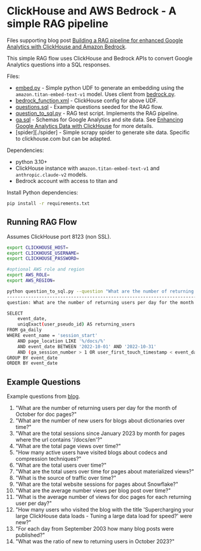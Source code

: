 
# ClickHouse and AWS Bedrock - A simple RAG pipeline

Files supporting blog post [Building a RAG pipeline for enhanced Google Analytics with ClickHouse and Amazon Bedrock]().

This simple RAG flow uses ClickHouse and Bedrock APIs to convert Google Analytics questions into a SQL responses.

Files:

- [embed.py](./embed.py) - Simple python UDF to generate an embedding using the `amazon.titan-embed-text-v1` model. Uses client from [bedrock.py](./bedrock.py).
- [bedrock_function.xml](./bedrock_function.xml) - ClickHouse config for above UDF.
- [questions.sql](./questions.sql) - Example questions seeded for the RAG flow.
- [question_to_sql.py](./question_to_sql.py) - RAG test script. Implements the RAG pipeline.
- [ga.sql](./ga.sql) - Schemas for Google Analytics and site data. See [Enhancing Google Analytics Data with ClickHouse](https://clickhouse.com/blog/enhancing-google-analytics-data-with-clickhouse) for more details.
- [spider][./spider] - Simple scrapy spider to generate site data. Specific to clickhouse.com but can be adapted.

Dependencies:

- python 3.10+
- ClickHouse instance with `amazon.titan-embed-text-v1` and `anthropic.claude-v2` models.
- Bedrock account with access to titan and 

Install Python dependencies:

```bash
pip install -r requirements.txt
```

## Running RAG Flow

Assumes ClickHouse port 8123 (non SSL).

```bash
export CLICKHOUSE_HOST=
export CLICKHOUSE_USERNAME=
export CLICKHOUSE_PASSWORD=

#optional AWS role and region
export AWS_ROLE=
export AWS_REGION=

python question_to_sql.py --question "What are the number of returning users per day for the month of October for doc pages?"
----------------------------------------------------------------------------------------------------
question: What are the number of returning users per day for the month of October for doc pages?

SELECT
    event_date,
    uniqExact(user_pseudo_id) AS returning_users
FROM ga_daily
WHERE event_name = 'session_start'
    AND page_location LIKE '%/docs/%'
    AND event_date BETWEEN '2022-10-01' AND '2022-10-31'
    AND (ga_session_number > 1 OR user_first_touch_timestamp < event_date)
GROUP BY event_date
ORDER BY event_date
```

## Example Questions

Example questions from [blog]().

1. "What are the number of returning users per day for the month of October for doc pages?"
1. "What are the number of new users for blogs about dictionaries over time?"
1. "What are the total sessions since January 2023 by month for pages where the url contains '/docs/en'?"
1. "What are the total page views over time?"
1. "How many active users have visited blogs about codecs and compression techniques?"
1. "What are the total users over time?"
1. "What are the total users over time for pages about materialized views?"
1. "What is the source of traffic over time?"
1. "What are the total website sessions for pages about Snowflake?"
1. "What are the average number views per blog post over time?"
1. "What is the average number of views for doc pages for each returning user per day?"
1. "How many users who visited the blog with the title 'Supercharging your large ClickHouse data loads - Tuning a large data load for speed?' were new?"
1. "For each day from September 2003 how many blog posts were published?"
1. "What was the ratio of new to returning users in October 2023?"


